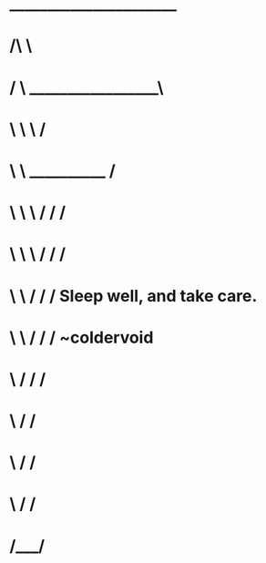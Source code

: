 #   ______________________
#  /\                     \
# /  \    _________________\
# \   \   \                /
#  \   \   \__________    /
#   \   \   \    /   /   /
#    \   \   \  /   /   /
#     \   \   \/   /   /   Sleep well, and take care.
#      \   \  /   /   /  ~coldervoid
#       \   \/   /   /
#        \      /   /
#         \    /   /
#          \  /   /
#           \/___/

